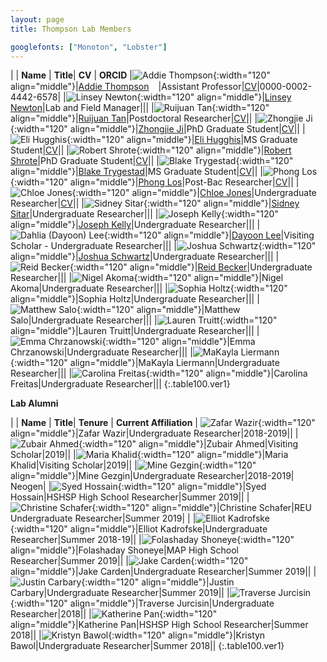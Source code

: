 ```yaml
---
layout: page
title: Thompson Lab Members

googlefonts: ["Monoton", "Lobster"]
---
```


| | **Name** | **Title**| **CV** | **ORCID**
|![Addie Thompson](/images/People_Images/addiethompson.jpg){:width="120" align="middle"}|[Addie Thompson](/peoplepages/addiethompson/)<a href="https://twitter.com/addie_may"><img src="/images/Twitter_logo_blue.png" style="width: 15px;"></a>|Assistant Professor|[CV](/CVs/addiethompson.pdf)|0000-0002-4442-6578|
|![Linsey Newton](/images/People_Images/linseynewton.jpg){:width="120" align="middle"}|[Linsey Newton](/peoplepages/linseynewton)|Lab and Field Manager|||
|![Ruijuan Tan](/images/People_Images/ruijuantan.jpg){:width="120" align="middle"}|[Ruijuan Tan](/peoplepages/ruijuantan/)|Postdoctoral Researcher|[CV](/CVs/ruijuantan.pdf)||
|![Zhongjie Ji](/images/People_Images/zhongjieji.jpg){:width="120" align="middle"}|[Zhongjie Ji](/peoplepages/zhongjieji/)|PhD Graduate Student|[CV](/CVs/zhongjieji.pdf)||
|![Eli Hugghis](/images/People_Images/elihugghis.jpg){:width="120" align="middle"}|[Eli Hugghis](/peoplepages/elihugghis/)|MS Graduate Student|[CV](/CVs/elihugghis.pdf)||
|![Robert Shrote](/images/People_Images/robertshrote.jpg){:width="120" align="middle"}|[Robert Shrote](/peoplepages/robertshrote/)|PhD Graduate Student|[CV](/CVs/robertshrote.pdf)||
|![Blake Trygestad](/images/People_Images/blaketrygestad.jpg){:width="120" align="middle"}|[Blake Trygestad](/peoplepages/blaketrygestad/)|MS Graduate Student|[CV](/CVs/blaketrygestad.pdf)||
|![Phong Los](/images/People_Images/phonglos.jpg){:width="120" align="middle"}|[Phong Los](/peoplepages/phonglos/)|Post-Bac Researcher|[CV](/CVs/phonglos.pdf)||
|![Chloe Jones](/images/People_Images/chloejones.jpg){:width="120" align="middle"}|[Chloe Jones](/peoplepages/chloejones/)|Undergraduate Researcher|[CV](/CVs/chloejones.pdf)||
|![Sidney Sitar](/images/People_Images/sidneysitar.jpg){:width="120" align="middle"}|[Sidney Sitar](/peoplepages/sidneysitar/)|Undergraduate Researcher|||
|![Joseph Kelly](/images/People_Images/josephkelly.jpg){:width="120" align="middle"}|[Joseph Kelly](/peoplepages/josephkelly/)|Undergraduate Researcher|||
|![Dahlia (Dayoon) Lee](/images/People_Images/dayoonlee.png){:width="120" align="middle"}|[Dayoon Lee](/peoplepages/dayoonlee/)|Visiting Scholar - Undergraduate Researcher|||
|![Joshua Schwartz](/images/People_Images/joshuaschwartz.jpg){:width="120" align="middle"}|[Joshua Schwartz](/peoplepages/joshuaschwartz/)|Undergraduate Researcher|||
|![Reid Becker](/images/People_Images/reidbecker.png){:width="120" align="middle"}|[Reid Becker](/peoplepages/reidbecker/)|Undergraduate Researcher|||
|![Nigel Akoma](/images/People_Images/nopictureyet.png){:width="120" align="middle"}|Nigel Akoma|Undergraduate Researcher|||
|![Sophia Holtz](/images/People_Images/nopictureyet.png){:width="120" align="middle"}|Sophia Holtz|Undergraduate Researcher|||
|![Matthew Salo](/images/People_Images/nopictureyet.png){:width="120" align="middle"}|Matthew Salo|Undergraduate Researcher|||
|![Lauren Truitt](/images/People_Images/nopictureyet.png){:width="120" align="middle"}|Lauren Truitt|Undergraduate Researcher|||
|![Emma Chrzanowski](/images/People_Images/nopictureyet.png){:width="120" align="middle"}|Emma Chrzanowski|Undergraduate Researcher|||
|![MaKayla Liermann](/images/People_Images/makaylaliermann.jpg){:width="120" align="middle"}|MaKayla Liermann|Undergraduate Researcher|||
|![Carolina Freitas](/images/People_Images/nopictureyet.png){:width="120" align="middle"}|Carolina Freitas|Undergraduate Researcher|||
{:.table100.ver1}


**Lab Alumni**

| | **Name** | **Title**| **Tenure** | **Current Affiliation** |
![Zafar Wazir](/images/People_Images/zafarwazir.jpg){:width="120" align="middle"}|Zafar Wazir|Undergraduate Researcher|2018-2019||
|![Zubair Ahmed](/images/People_Images/zubairahmed.jpg){:width="120" align="middle"}|Zubair Ahmed|Visiting Scholar|2019||
|![Maria Khalid](/images/People_Images/mariakhalid.jpg){:width="120" align="middle"}|Maria Khalid|Visiting Scholar|2019||
|![Mine Gezgin](/images/People_Images/minegezgin.jpg){:width="120" align="middle"}|Mine Gezgin|Undergraduate Researcher|2018-2019| Neogen|
|![Syed Hossain](/images/People_Images/nopictureyet.png){:width="120" align="middle"}|Syed Hossain|HSHSP High School Researcher|Summer 2019||
|![Christine Schafer](/images/People_Images/nopictureyet.png){:width="120" align="middle"}|Christine Schafer|REU Undergraduate Researcher|Summer 2019| |
|![Elliot Kadrofske](/images/People_Images/elliotkadrofske.jpg){:width="120" align="middle"}|Elliot Kadrofske|Undergraduate Researcher|Summer 2018-19||
|![Folashaday Shoneye](/images/People_Images/folashadayshoneye.jpg){:width="120" align="middle"}|Folashaday Shoneye|MAP High School Researcher|Summer 2019||
|![Jake Carden](/images/People_Images/nopictureyet.png){:width="120" align="middle"}|Jake Carden|Undergraduate Researcher|Summer 2019||
|![Justin Carbary](/images/People_Images/nopictureyet.png){:width="120" align="middle"}|Justin Carbary|Undergraduate Researcher|Summer 2019||
|![Traverse Jurcisin](/images/People_Images/traversejurcisin.jpg){:width="120" align="middle"}|Traverse Jurcisin|Undergraduate Researcher|2018||
|![Katherine Pan](/images/People_Images/katherinepan.jpg){:width="120" align="middle"}|Katherine Pan|HSHSP High School Researcher|Summer 2018||
|![Kristyn Bawol](/images/People_Images/kristynbawol.jpg){:width="120" align="middle"}|Kristyn Bawol|Undergraduate Researcher|Summer 2018||
{:.table100.ver1}
